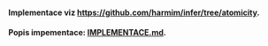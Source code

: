 #### Implementace viz https://github.com/harmim/infer/tree/atomicity.
#### Popis impementace: [IMPLEMENTACE.md](../IMPLEMENTACE.md).
